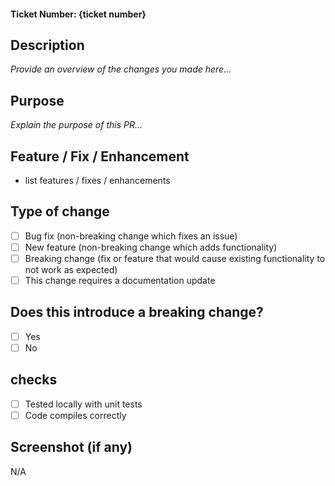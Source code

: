 #### Ticket Number: {ticket number}

## Description

_Provide an overview of the changes you made here..._

## Purpose

_Explain the purpose of this PR..._

## Feature / Fix / Enhancement

- list features / fixes / enhancements

## Type of change

- [ ] Bug fix (non-breaking change which fixes an issue)
- [ ] New feature (non-breaking change which adds functionality)
- [ ] Breaking change (fix or feature that would cause existing functionality to not work as expected)
- [ ] This change requires a documentation update

## Does this introduce a breaking change?

- [ ] Yes
- [ ] No

## checks

- [ ] Tested locally with unit tests
- [ ] Code compiles correctly

## Screenshot (if any)

N/A
